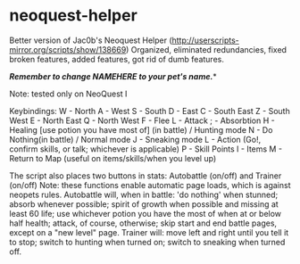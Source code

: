 # neoquest-helper
Better version of Jac0b's Neoquest Helper (http://userscripts-mirror.org/scripts/show/138669)
Organized, eliminated redundancies, fixed broken features, added features, got rid of dumb features. 

*****Remember to change NAMEHERE to your pet's name.******

Note: tested only on NeoQuest I

Keybindings:
W - North 
A - West 
S - South 
D - East 
C - South East 
Z - South West 
E - North East 
Q - North West 
F - Flee 
L - Attack 
; - Absorbtion 
H - Healing [use potion you have most of] (in battle) / Hunting mode 
N - Do Nothing(in battle) / Normal mode 
J - Sneaking mode 
L - Action (Go!, confirm skills, or talk; whichever is applicable)
P - Skill Points 
I - Items 
M - Return to Map (useful on items/skills/when you level up)

The script also places two buttons in stats: Autobattle (on/off) and Trainer (on/off)
Note: these functions enable automatic page loads, which is against neopets rules.
Autobattle will, when in battle:
  'do nothing' when stunned;
  absorb whenever possible;
  spirit of growth when possible and missing at least 60 life;
  use whichever potion you have the most of when at or below half health;
  attack, of course, otherwise;
  skip start and end battle pages, except on a "new level" page.
Trainer will:
  move left and right until you tell it to stop;
  switch to hunting when turned on;
  switch to sneaking when turned off.
